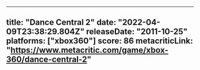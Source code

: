 
---
title: "Dance Central 2"
date: "2022-04-09T23:38:29.804Z"
releaseDate: "2011-10-25"
platforms: ["xbox360"]
score: 86
metacriticLink: "https://www.metacritic.com/game/xbox-360/dance-central-2"
---

